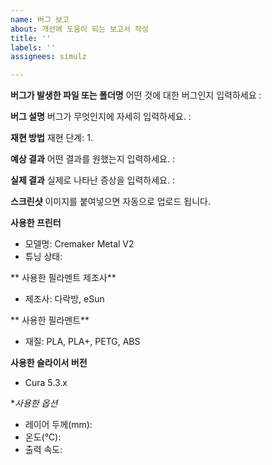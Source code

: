 ```yaml
---
name: 버그 보고
about: 개선에 도움이 되는 보고서 작성
title: ''
labels: ''
assignees: simulz

---
```


**버그가 발생한 파일 또는 폴더명**
어떤 것에 대한 버그인지 입력하세요
: 

**버그 설명**
버그가 무엇인지에 자세히 입력하세요.
: 

**재현 방법**
재현 단계: 
1. 

**예상 결과**
어떤 결과를 원했는지 입력하세요.
: 

**실제 결과**
실제로 나타난 증상을 입력하세요.
: 

**스크린샷**
이미지를 붙여넣으면 자동으로 업로드 됩니다.

**사용한 프린터**
 - 모델명: Cremaker Metal V2
 - 튜닝 상태: 

** 사용한 필라멘트 제조사**
 - 제조사: 다락방, eSun

** 사용한 필라멘트**
 - 재질: PLA, PLA+, PETG, ABS

**사용한 슬라이서 버전**
 - Cura 5.3.x

**사용한 옵션*
 - 레이어 두께(mm): 
 - 온도(℃): 
 - 출력 속도:
